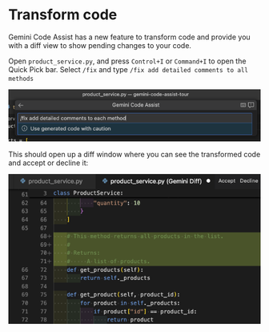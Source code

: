 # Transform code

Gemini Code Assist has a new feature to transform code and provide you with a
diff view to show pending changes to your code.

Open `product_service.py`, and press `Control+I` or `Command+I` to open the
Quick Pick bar. Select `/fix` and type `/fix add detailed comments to all methods`

![Transform code](images/transform_code.png)

This should open up a diff window where you can see the transformed code and
accept or decline it:

![Transform code diff](images/transform_code_diff.png)
